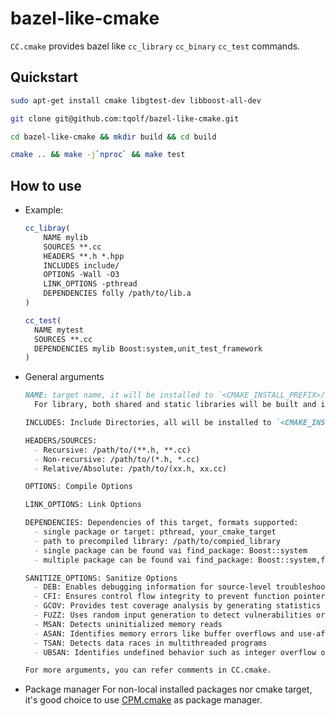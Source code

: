 # bazel-like-cmake

`CC.cmake` provides bazel like `cc_library` `cc_binary` `cc_test` commands.

## Quickstart

``` bash
sudo apt-get install cmake libgtest-dev libboost-all-dev

git clone git@github.com:tqolf/bazel-like-cmake.git

cd bazel-like-cmake && mkdir build && cd build

cmake .. && make -j`nproc` && make test
```

## How to use

- Example:
  ```cmake
  cc_libray(
      NAME mylib
      SOURCES **.cc
      HEADERS **.h *.hpp
      INCLUDES include/
      OPTIONS -Wall -O3
      LINK_OPTIONS -pthread
      DEPENDENCIES folly /path/to/lib.a
  )

  cc_test(
    NAME mytest
    SOURCES **.cc
    DEPENDENCIES mylib Boost:system,unit_test_framework
  )
  ```

- General arguments
  ```markdown
  NAME: target name, it will be installed to `<CMAKE_INSTALL_PREFIX>/lib/`
    For library, both shared and static libraries will be built and installed defautly. shared only if set SHARED to ON, OFF for static only library.

  INCLUDES: Include Directories, all will be installed to `<CMAKE_INSTALL_PREFIX>/include/`

  HEADERS/SOURCES:
    - Recursive: /path/to/(**.h, **.cc)
    - Non-recursive: /path/to/(*.h, *.cc)
    - Relative/Absolute: /path/to/(xx.h, xx.cc)

  OPTIONS: Compile Options

  LINK_OPTIONS: Link Options

  DEPENDENCIES: Dependencies of this target, formats supported:
    - single package or target: pthread, your_cmake_target
    - path to precompiled library: /path/to/compied_library
    - single package can be found vai find_package: Boost::system
    - multiple package can be found vai find_package: Boost::system,filesystem

  SANITIZE_OPTIONS: Sanitize Options
    - DEB: Enables debugging information for source-level troubleshooting with debuggers
    - CFI: Ensures control flow integrity to prevent function pointer or vtable hijacking
    - GCOV: Provides test coverage analysis by generating statistics on tested code
    - FUZZ: Uses random input generation to detect vulnerabilities or crashes
    - MSAN: Detects uninitialized memory reads
    - ASAN: Identifies memory errors like buffer overflows and use-after-free
    - TSAN: Detects data races in multithreaded programs
    - UBSAN: Identifies undefined behavior such as integer overflow or invalid type casts

  For more arguments, you can refer comments in CC.cmake.
  ```

- Package manager
  For non-local installed packages nor cmake target, it's good choice to use [CPM.cmake](https://github.com/cpm-cmake/CPM.cmake.git) as package manager.
